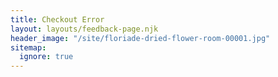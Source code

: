 ```yaml
---
title: Checkout Error
layout: layouts/feedback-page.njk
header_image: "/site/floriade-dried-flower-room-00001.jpg"
sitemap:
  ignore: true
---
```

